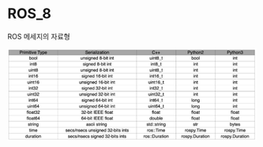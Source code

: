 ROS_8
=====

ROS 메세지의 자료형

<p align="center"><img src = "./images/ros_msg.png" width = "800"  title = "ros_msg"></p>
